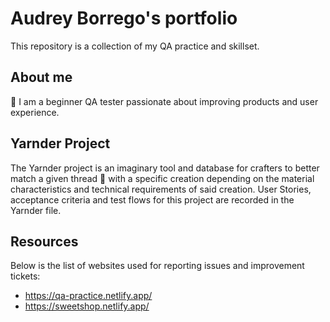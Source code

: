 # Audrey Borrego's portfolio
This repository is a collection of my QA practice and skillset.
## About me
🙌 I am a beginner QA tester passionate about improving products and user experience. 
## Yarnder Project
The Yarnder project is an imaginary tool and database for crafters to better match a given thread :yarn: with a specific creation depending on the material characteristics and technical requirements of said creation. User Stories, acceptance criteria and test flows for this project are recorded in the Yarnder file.
## Resources
Below is the list of websites used for reporting issues and improvement tickets:
* https://qa-practice.netlify.app/
* https://sweetshop.netlify.app/
